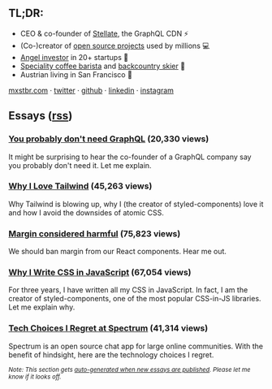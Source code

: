 ## TL;DR:

- CEO & co-founder of [Stellate](https://stellate.co/), the GraphQL CDN ⚡
- (Co-)creator of [open source projects](https://mxstbr.com/oss) used by millions 💻
- [Angel investor](https://mxstbr.com/investments) in 20+ startups 🚀
- [Speciality coffee barista](https://github.com/mxstbr/ama/issues/46) and [backcountry skier](https://www.youtube.com/watch?v=19kDOIwzTfE) 🎿
- Austrian living in San Francisco 🌁

[mxstbr.com](https://mxstbr.com) · [twitter](https://twitter.com/mxstbr) · [github](https://github.com/mxstbr) · [linkedin](https://linkedin.com/in/mxstbr) · [instagram](https://instagram.com/mxstbr)

## Essays ([rss](https://mxstbr.com/rss))

<!-- essay-marker -->

### [You probably don't need GraphQL](https://mxstbr.com/thoughts/graphql) (20,330 views)

It might be surprising to hear the co-founder of a GraphQL company say you probably don't need it. Let me explain.

### [Why I Love Tailwind](https://mxstbr.com/thoughts/tailwind) (45,263 views)

Why Tailwind is blowing up, why I (the creator of styled-components) love it and how I avoid the downsides of atomic CSS.

### [Margin considered harmful](https://mxstbr.com/thoughts/margin) (75,823 views)

We should ban margin from our React components. Hear me out.

### [Why I Write CSS in JavaScript](https://mxstbr.com/thoughts/css-in-js) (67,054 views)

For three years, I have written all my CSS in JavaScript. In fact, I am the creator of styled-components, one of the most popular CSS-in-JS libraries. Let me explain why.

### [Tech Choices I Regret at Spectrum](https://mxstbr.com/thoughts/tech-choice-regrets-at-spectrum) (41,314 views)

Spectrum is an open source chat app for large online communities. With the benefit of hindsight, here are the technology choices I regret.

<!-- /essay-marker -->

<sub>*Note: This section gets [auto-generated when new essays are published](https://github.com/mxstbr/mxstbr.com/blob/master/sync-essays-to-github.ts). Please let me know if it looks off.*</sub>
